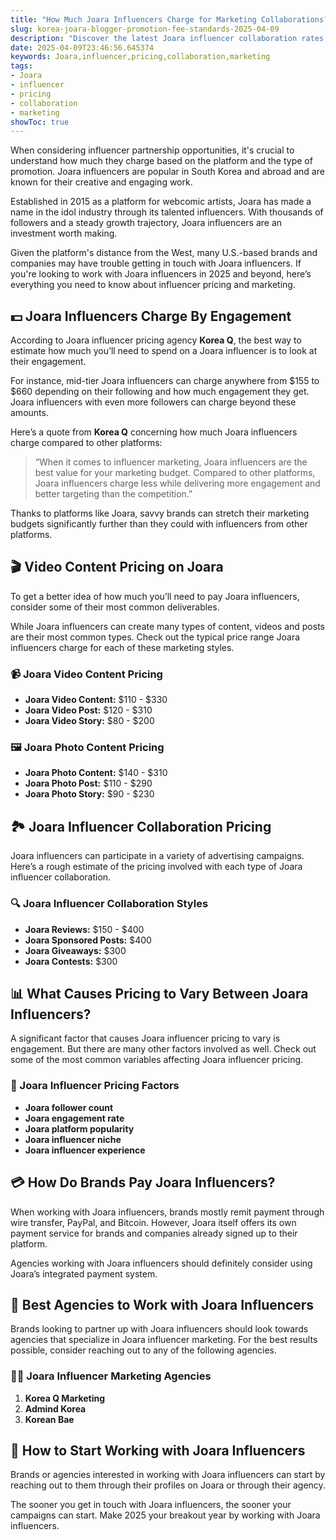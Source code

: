 ```yaml
---
title: "How Much Joara Influencers Charge for Marketing Collaborations?"
slug: korea-joara-blogger-promotion-fee-standards-2025-04-09
description: "Discover the latest Joara influencer collaboration rates and marketing pricing in 2025."
date: 2025-04-09T23:46:56.645374
keywords: Joara,influencer,pricing,collaboration,marketing
tags:
- Joara
- influencer
- pricing
- collaboration
- marketing
showToc: true
---
```


When considering influencer partnership opportunities, it's crucial to understand how much they charge based on the platform and the type of promotion. Joara influencers are popular in South Korea and abroad and are known for their creative and engaging work.

Established in 2015 as a platform for webcomic artists, Joara has made a name in the idol industry through its talented influencers. With thousands of followers and a steady growth trajectory, Joara influencers are an investment worth making.

Given the platform's distance from the West, many U.S.-based brands and companies may have trouble getting in touch with Joara influencers. If you're looking to work with Joara influencers in 2025 and beyond, here’s everything you need to know about influencer pricing and marketing.

## 💵 Joara Influencers Charge By Engagement

According to Joara influencer pricing agency **Korea Q**, the best way to estimate how much you’ll need to spend on a Joara influencer is to look at their engagement.

For instance, mid-tier Joara influencers can charge anywhere from $155 to $660 depending on their following and how much engagement they get. Joara influencers with even more followers can charge beyond these amounts.

Here’s a quote from **Korea Q** concerning how much Joara influencers charge compared to other platforms:

>“When it comes to influencer marketing, Joara influencers are the best value for your marketing budget. Compared to other platforms, Joara influencers charge less while delivering more engagement and better targeting than the competition.” 

Thanks to platforms like Joara, savvy brands can stretch their marketing budgets significantly further than they could with influencers from other platforms.

## 🎬 Video Content Pricing on Joara

To get a better idea of how much you’ll need to pay Joara influencers, consider some of their most common deliverables.

While Joara influencers can create many types of content, videos and posts are their most common types. Check out the typical price range Joara influencers charge for each of these marketing styles.

### 📹 Joara Video Content Pricing

- **Joara Video Content:** $110 - $330
- **Joara Video Post:** $120 - $310
- **Joara Video Story:** $80 - $200

### 🖼️ Joara Photo Content Pricing 

- **Joara Photo Content:** $140 - $310
- **Joara Photo Post:** $110 - $290
- **Joara Photo Story:** $90 - $230

## 🏞️ Joara Influencer Collaboration Pricing

Joara influencers can participate in a variety of advertising campaigns. Here’s a rough estimate of the pricing involved with each type of Joara influencer collaboration.

### 🔍 Joara Influencer Collaboration Styles 

- **Joara Reviews:** $150 - $400
- **Joara Sponsored Posts:** $400
- **Joara Giveaways:** $300
- **Joara Contests:** $300

## 📊 What Causes Pricing to Vary Between Joara Influencers?

A significant factor that causes Joara influencer pricing to vary is engagement. But there are many other factors involved as well. Check out some of the most common variables affecting Joara influencer pricing.

### 🤳 Joara Influencer Pricing Factors

- **Joara follower count**
- **Joara engagement rate**
- **Joara platform popularity**
- **Joara influencer niche**
- **Joara influencer experience**

## 💳 How Do Brands Pay Joara Influencers?

When working with Joara influencers, brands mostly remit payment through wire transfer, PayPal, and Bitcoin. However, Joara itself offers its own payment service for brands and companies already signed up to their platform.

Agencies working with Joara influencers should definitely consider using Joara’s integrated payment system.

## 🤝 Best Agencies to Work with Joara Influencers

Brands looking to partner up with Joara influencers should look towards agencies that specialize in Joara influencer marketing. For the best results possible, consider reaching out to any of the following agencies.

### 👩‍💼 Joara Influencer Marketing Agencies

1. **Korea Q Marketing**
2. **Admind Korea**
3. **Korean Bae** 

## 📅 How to Start Working with Joara Influencers

Brands or agencies interested in working with Joara influencers can start by reaching out to them through their profiles on Joara or through their agency.

The sooner you get in touch with Joara influencers, the sooner your campaigns can start. Make 2025 your breakout year by working with Joara influencers.